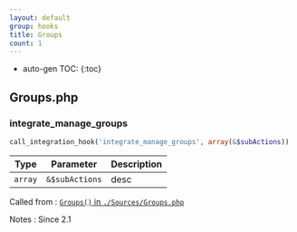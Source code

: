 ```yaml
---
layout: default
group: hooks
title: Groups
count: 1
---
```

* auto-gen TOC:
{:toc}

## Groups.php
### integrate_manage_groups

```php
call_integration_hook('integrate_manage_groups', array(&$subActions))
```

Type|Parameter|Description
---|---|---
`array`|`&$subActions`|desc

Called from
: [`Groups()` in `./Sources/Groups.php`](../docs/groups.html#groups)

Notes
: Since 2.1

